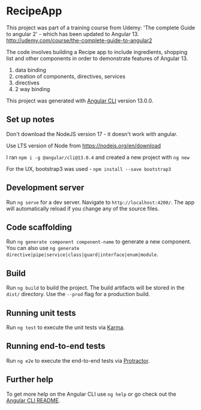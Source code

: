 # RecipeApp

This project was part of a training course from Udemy: 'The complete Guide to angular 2' - which has been updated to Angular 13. http://udemy.com/course/the-complete-guide-to-angular2

The code involves building a Recipe app to include ingredients, shopping list and other components in order to demonstrate features of Angular 13. 

1. data binding
2. creation of components, directives, services
3. directives
4. 2 way binding

This project was generated with [Angular CLI](https://github.com/angular/angular-cli) version 13.0.0.

## Set up notes

Don't download the NodeJS version 17 - it doesn't work with angular.

Use LTS version of Node from https://nodejs.org/en/download

I ran `npm i -g @angular/cli@13.0.4` and created a new project with `ng new`

For the UX, bootstrap3 was used - `npm install --save bootstrap3`

## Development server

Run `ng serve` for a dev server. Navigate to `http://localhost:4200/`. The app will automatically reload if you change any of the source files.

## Code scaffolding

Run `ng generate component component-name` to generate a new component. You can also use `ng generate directive|pipe|service|class|guard|interface|enum|module`.

## Build

Run `ng build` to build the project. The build artifacts will be stored in the `dist/` directory. Use the `--prod` flag for a production build.

## Running unit tests

Run `ng test` to execute the unit tests via [Karma](https://karma-runner.github.io).

## Running end-to-end tests

Run `ng e2e` to execute the end-to-end tests via [Protractor](http://www.protractortest.org/).

## Further help

To get more help on the Angular CLI use `ng help` or go check out the [Angular CLI README](https://github.com/angular/angular-cli/blob/master/README.md).
